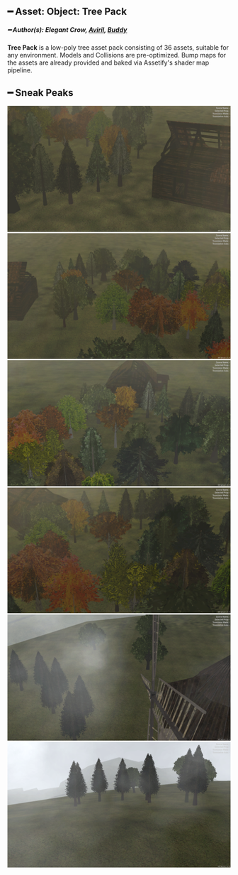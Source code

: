 ## ━ Asset: Object: Tree Pack

##### ━ Author(s): Elegant Crow, [Aviril](https://github.com/Aviril), [Buddy](https://github.com/Buddy99-40)

**Tree Pack** is a low-poly tree asset pack consisting of 36 assets, suitable for any environment. Models and Collisions are pre-optimized. Bump maps for the assets are already provided and baked via Assetify's shader map pipeline.

## ━ Sneak Peaks

![](https://raw.githubusercontent.com/ov-sa/Assetify-Library/marketplace/tree_pack/.github/1.png)
![](https://raw.githubusercontent.com/ov-sa/Assetify-Library/marketplace/tree_pack/.github/2.png)
![](https://raw.githubusercontent.com/ov-sa/Assetify-Library/marketplace/tree_pack/.github/3.png)
![](https://raw.githubusercontent.com/ov-sa/Assetify-Library/marketplace/tree_pack/.github/4.png)
![](https://raw.githubusercontent.com/ov-sa/Assetify-Library/marketplace/tree_pack/.github/5.png)
![](https://raw.githubusercontent.com/ov-sa/Assetify-Library/marketplace/tree_pack/.github/6.png)
